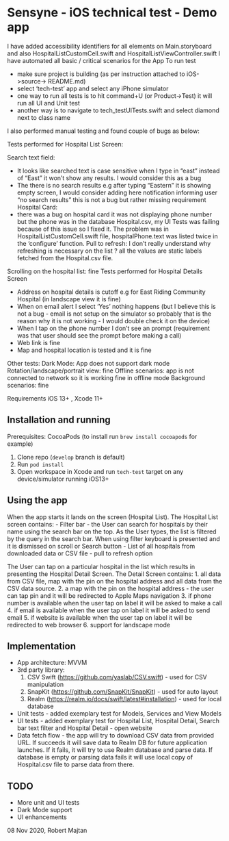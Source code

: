 # Sensyne - iOS technical test - Demo app

I have added accessibility identifiers for all elements on Main.storyboard and also HospitalListCustomCell.swift and HospitalListViewController.swift
I have automated all basic / critical scenarios for the App
To run test
- make sure project is building (as per instruction attached to iOS->source-> README.md)
- select ‘tech-test’ app and select any iPhone simulator 
- one way to run all tests is to hit command+U (or Product->Test) it will run all UI and Unit test
- another way is to navigate to tech_testUITests.swift and select diamond next to class name 

I also performed manual testing and found couple of bugs as below: 

Tests performed for Hospital List Screen:

Search text field: 
- It looks like searched text is case sensitive when I type in “east” instead of “East” it won’t show any results. I would consider this as a bug 
- The there is no search results e.g after typing “Eastern”  it is showing empty screen, I would consider adding here notification informing user “no search results” this is not a bug but rather missing requirement  
Hospital Card: 
 - there was a bug on hospital card it was not displaying phone number but the phone was in the database Hospital.csv, my UI Tests was failing because of this issue so I fixed it. The problem was in HospitalListCustomCell.swift file, hospitalPhone.text was listed twice in the ‘configure’ function. 
Pull to refresh: I don’t really understand why refreshing is necessary on the list ? all the values are static labels fetched from the Hospital.csv file. 

Scrolling on the hospital list: fine 
Tests performed for Hospital Details Screen
- Address on hospital details is cutoff e.g for East Riding Community Hospital (in landscape view it is fine) 
- When on email alert I select ‘Yes’ nothing happens (but I believe this is not a bug - email is not setup on the simulator so probably that is the reason why it is not working - I would double check it on the device) 
- When I tap on the phone number I don’t see an prompt (requirement was that user should see the prompt before making a call)
- Web link is fine
- Map and hospital location is tested and it is fine 

Other tests: 
Dark Mode: App does not support dark mode
Rotation/landscape/portrait view: fine
Offline scenarios: app is not connected to network so it is working fine in offline mode
Background scenarios: fine


Requirements iOS 13+ , Xcode 11+

## Installation and running

Prerequisites: CocoaPods (to install run `brew install cocoapods` for example)

1. Clone repo (`develop` branch is default)
2. Run `pod install`
3. Open workspace in Xcode and run `tech-test` target on any device/simulator running iOS13+

## Using the app

When the app starts it lands on the screen (Hospital List). The Hospital List screen contains:
    - Filter bar - the User can search for hospitals by their name using the search bar on the top. As the User types, the list is filtered by the query in the search bar.  When using filter keyboard is presented and it is dismissed on scroll or Search button
    - List of all hospitals from downloaded data or CSV file
    - pull to refresh option

The User can tap on a particular hospital in the list which results in presenting the Hospital Detail Screen. The Detail Screen contains:
    1. all data from CSV file, map with the pin on the hospital address and all data from the CSV data source.
    2. a map with the pin on the hospital address - the user can tap pin and it will be redirected to Apple Maps navigation
    3. if phone number is available when the user tap on label it will be asked to make a call
    4. if email is available when the user tap on label it will be asked to send email
    5. if website is available when the user tap on label it will be redirected to web browser
    6. support for landscape mode

## Implementation

- App architecture: MVVM
- 3rd party library:
    1. CSV Swift (https://github.com/yaslab/CSV.swift) - used for CSV manipulation
    2. SnapKit (https://github.com/SnapKit/SnapKit) - used for auto layout
    3. Realm (https://realm.io/docs/swift/latest#installation) - used for local database
- Unit tests - added exemplary test for Models, Services and View Models
- UI tests - added exemplary test for Hospital List, Hospital Detail, Search bar text filter and Hospital Detail - open website
- Data fetch flow - the app will try to download CSV data from provided URL. If succeeds it will save data to Realm DB for future application launches. If it fails, it will try to use Realm database and parse data. If database is empty or parsing data fails it will use local copy of Hospital.csv file to parse data from there.

## TODO
- More unit and UI tests
- Dark Mode support
- UI enhancements

08 Nov 2020, Robert Majtan

